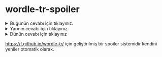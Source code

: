 # wordle-tr-spoiler

<details>
  <summary>Bugünün cevabı için tıklayınız.</summary>
  <br>
    <b> ceren </b>
</details>

<details>
  <summary>Yarının cevabı için tıklayınız</summary>
  <br>
   <b> yavan </b>
</details>

<details>
  <summary>Dünün cevabı için tıklayınız </summary>
  <br>
  <b> tuzcu </b>
</details>

https://f.github.io/wordle-tr/ için geliştirilmiş bir spoiler sistemidir kendini yeniler otomatik olarak.

